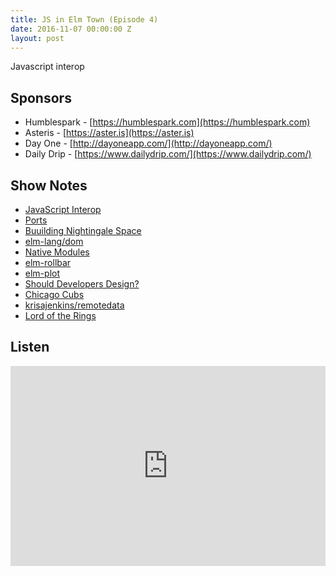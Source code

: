 ```yaml
---
title: JS in Elm Town (Episode 4)
date: 2016-11-07 00:00:00 Z
layout: post
---
```


Javascript interop

## Sponsors

- Humblespark - [https://humblespark.com](https://humblespark.com)  
- Asteris - [https://aster.is](https://aster.is)  
- Day One - [http://dayoneapp.com/](http://dayoneapp.com/)  
- Daily Drip - [https://www.dailydrip.com/](https://www.dailydrip.com/)  

## Show Notes

- [JavaScript Interop](http://elm-lang.org:1234/guide/interop)
- [Ports](http://elm-lang.org:1234/guide/interop#ports)
- [Buuilding Nightingale Space](https://www.youtube.com/watch?v=lPXVfqwYmEA&list=PLglJM3BYAMPH2zuz1nbKHQyeawE4SN0Cd&index=10)
- [elm-lang/dom](https://github.com/elm-lang/dom)
- [Native Modules](https://github.com/NoRedInk/take-home/wiki/Writing-your-first-Elm-Native-module)
- [elm-rollbar](https://github.com/NoRedInk/elm-rollbar)
- [elm-plot](https://terezka.github.io/elm-plot/)
- [Should Developers Design?](http://hanselminutes.com/551/should-developers-design-with-iheanyi-ekechukwu)
- [Chicago Cubs](http://m.mlb.com/news/article/207938228/chicago-cubs-win-2016-world-series/)
- [krisajenkins/remotedata](https://github.com/krisajenkins/remotedata)
- [Lord of the Rings](https://en.wikipedia.org/wiki/The_Lord_of_the_Rings)


## Listen

<iframe src="https://cast.rocks/player/6039/JS-in-Elm-Town---Episode-4.mp3?episodeTitle=JS%20in%20Elm%20Town%20-%20Episode%204&podcastTitle=Elm%20Town&episodeDate=November%207th%2C%202016&imageURL=https%3A%2F%2Fcast.rocks%2Fhosting%2F6039%2Ffeeds%2F8YSE5.jpg&itunesLink=https%3A%2F%2Fitunes.apple.com%2Fus%2Fpodcast%2Felm-town%2Fid1158047037%3Fmt%3D2" style="border: none; min-height: 265px; max-height: 320px; max-width: 558px; min-width: 270px; width: 100%; height: 100%;" scrollbars="no"></iframe>

